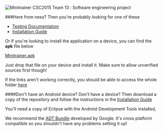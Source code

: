 ![Minitrainer](http://i.imgur.com/DpQEgaq.png)
CSC2015 Team 13 : Software engineering project

###Here from ness?
Then you're probably looking for one of these
  * [Testing Documentation](https://www.dropbox.com/sh/hav0hcgtedfuj29/jCPmztUFLL/installation-guide.pdf)
  * [Installation Guide](https://www.dropbox.com/sh/hav0hcgtedfuj29/roZxIRDpvT/Team%2013%20-%20Minitrainer%20Testing.pdf)

Or if you're looking to install the application on a device, you can find the **apk** file below

[Minitrainer.apk](https://www.dropbox.com/sh/hav0hcgtedfuj29/xcM9Fg10X6/minitrainer.apk)

Just drop that file on your device and install it. Make sure to allow unverified sources first though!

If the links aren't working correctly, you should be able to access the whole folder [here](https://www.dropbox.com/sh/hav0hcgtedfuj29/OVvcMdpQO_)

####Don't have an Android device?
Don't have a device? Then download a copy of the repository and follow the instructions in the [Installation Guide](https://www.dropbox.com/sh/hav0hcgtedfuj29/roZxIRDpvT/Team%2013%20-%20Minitrainer%20Testing.pdf)

You'll need a copy of Eclipse with the Android Development Tools installed,

We recommend the [ADT Bundle](http://developer.android.com/sdk/index.html) developed by Google. It's cross platform compatible so you shouldn't have any problems setting it up!
